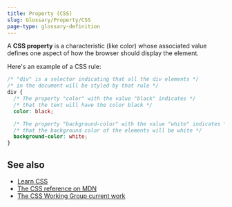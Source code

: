 ```yaml
---
title: Property (CSS)
slug: Glossary/Property/CSS
page-type: glossary-definition
---
```




A **CSS property** is a characteristic (like color) whose associated value defines one aspect of how the browser should display the element.

Here's an example of a CSS rule:

```css
/* "div" is a selector indicating that all the div elements */
/* in the document will be styled by that rule */
div {
  /* The property "color" with the value "black" indicates */
  /* that the text will have the color black */
  color: black;

  /* The property "background-color" with the value "white" indicates */
  /* that the background color of the elements will be white */
  background-color: white;
}
```

## See also

- [Learn CSS](/Learn/CSS)
- [The CSS reference on MDN](/Web/CSS/Reference)
- [The CSS Working Group current work](https://www.w3.org/Style/CSS/current-work)
